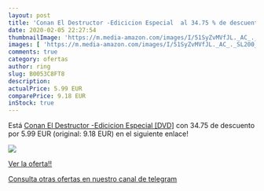 ```yaml
---
layout: post
title: 'Conan El Destructor -Edicicion Especial  al 34.75 % de descuento'
date: 2020-02-05 22:27:54
thumbnailImage: 'https://m.media-amazon.com/images/I/51SyZvMVfJL._AC_._SL200_.jpg'
images: [ 'https://m.media-amazon.com/images/I/51SyZvMVfJL._AC_._SL200_.jpg' ]
comments: true
category: ofertas
author: ring
slug: B0053C8FT8
description:
actualPrice: 5.99 EUR
comparePrice: 9.18 EUR
inStock: true
---
```


Está [Conan El Destructor -Edicicion Especial [DVD]](https://www.amazon.com/dp/B0053C8FT8/?tag=redken08-20) con 34.75 de descuento por 5.99 EUR (original: 9.18 EUR) en el siguiente enlace!

[![](https://m.media-amazon.com/images/I/51SyZvMVfJL._AC_._SL200_.jpg)](https://www.amazon.com/dp/B0053C8FT8/?tag=redken08-20)

[Ver la oferta!!](https://www.amazon.com/dp/B0053C8FT8/?tag=redken08-20)

[Consulta otras ofertas en nuestro canal de telegram](https://t.me/s/ofertas25)
